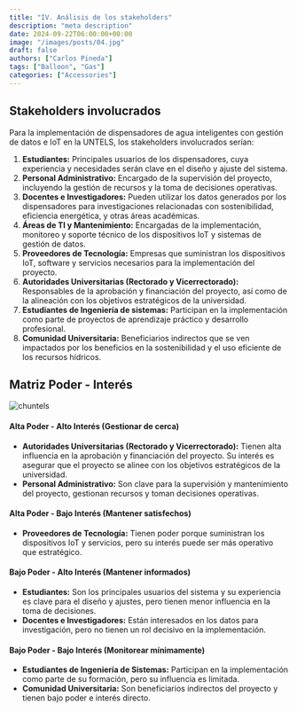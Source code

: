 ```yaml
---
title: "IV. Análisis de los stakeholders"
description: "meta description"
date: 2024-09-22T06:00:00+00:00
image: "/images/posts/04.jpg"
draft: false
authors: ["Carlos Pineda"]
tags: ["Balloon", "Gas"]
categories: ["Accessories"]
---
```


## Stakeholders involucrados

Para la implementación de dispensadores de agua inteligentes con gestión de datos e IoT en la UNTELS, los stakeholders involucrados serían:

1. **Estudiantes:** Principales usuarios de los dispensadores, cuya experiencia y necesidades serán clave en el diseño y ajuste del sistema.
2. **Personal Administrativo:** Encargado de la supervisión del proyecto, incluyendo la gestión de recursos y la toma de decisiones operativas.
3. **Docentes e Investigadores:** Pueden utilizar los datos generados por los dispensadores para investigaciones relacionadas con sostenibilidad, eficiencia energética, y otras áreas académicas.
4. **Áreas de TI y Mantenimiento:** Encargadas de la implementación, monitoreo y soporte técnico de los dispositivos IoT y sistemas de gestión de datos.
5. **Proveedores de Tecnología:** Empresas que suministran los dispositivos IoT, software y servicios necesarios para la implementación del proyecto.
6. **Autoridades Universitarias (Rectorado y Vicerrectorado):** Responsables de la aprobación y financiación del proyecto, así como de la alineación con los objetivos estratégicos de la universidad.
7. **Estudiantes de Ingeniería de sistemas:** Participan en la implementación como parte de proyectos de aprendizaje práctico y desarrollo profesional.
8. **Comunidad Universitaria:** Beneficiarios indirectos que se ven impactados por los beneficios en la sostenibilidad y el uso eficiente de los recursos hídricos.

## Matriz Poder - Interés

![chuntels](/images/matriz-poder-interes.png)

#### Alta Poder - Alto Interés (Gestionar de cerca)
- **Autoridades Universitarias (Rectorado y Vicerrectorado):** Tienen alta influencia en la aprobación y financiación del proyecto. Su interés es asegurar que el proyecto se alinee con los objetivos estratégicos de la universidad.
- **Personal Administrativo:** Son clave para la supervisión y mantenimiento del proyecto, gestionan recursos y toman decisiones operativas.
#### Alta Poder - Bajo Interés (Mantener satisfechos)
- **Proveedores de Tecnología:** Tienen poder porque suministran los dispositivos IoT y servicios, pero su interés puede ser más operativo que estratégico.
#### Bajo Poder - Alto Interés (Mantener informados)
- **Estudiantes:** Son los principales usuarios del sistema y su experiencia es clave para el diseño y ajustes, pero tienen menor influencia en la toma de decisiones.
- **Docentes e Investigadores:** Están interesados en los datos para investigación, pero no tienen un rol decisivo en la implementación.
#### Bajo Poder - Bajo Interés (Monitorear mínimamente)
- **Estudiantes de Ingeniería de Sistemas:** Participan en la implementación como parte de su formación, pero su influencia es limitada.
- **Comunidad Universitaria:** Son beneficiarios indirectos del proyecto y tienen bajo poder e interés directo.
